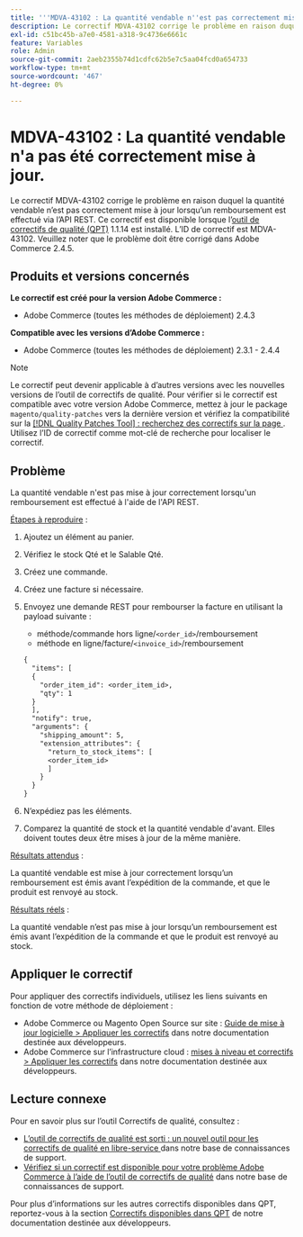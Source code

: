 ```yaml
---
title: '''MDVA-43102 : La quantité vendable n''est pas correctement mise à jour'''
description: Le correctif MDVA-43102 corrige le problème en raison duquel la quantité vendable n’est pas correctement mise à jour lorsqu’un remboursement est effectué via l’API REST. Ce correctif est disponible lorsque l’[outil de correctifs de qualité (QPT)](/help/announcements/adobe-commerce-announcements/magento-quality-patches-released-new-tool-to-self-serve-quality-patches.md) 1.1.14 est installé. L’ID de correctif est MDVA-43102. Veuillez noter que le problème doit être corrigé dans Adobe Commerce 2.4.5.
exl-id: c51bc45b-a7e0-4581-a318-9c4736e6661c
feature: Variables
role: Admin
source-git-commit: 2aeb2355b74d1cdfc62b5e7c5aa04fcd0a654733
workflow-type: tm+mt
source-wordcount: '467'
ht-degree: 0%

---
```


# MDVA-43102 : La quantité vendable n&#39;a pas été correctement mise à jour.

Le correctif MDVA-43102 corrige le problème en raison duquel la quantité vendable n’est pas correctement mise à jour lorsqu’un remboursement est effectué via l’API REST. Ce correctif est disponible lorsque l’[outil de correctifs de qualité (QPT)](/help/announcements/adobe-commerce-announcements/magento-quality-patches-released-new-tool-to-self-serve-quality-patches.md) 1.1.14 est installé. L’ID de correctif est MDVA-43102. Veuillez noter que le problème doit être corrigé dans Adobe Commerce 2.4.5.

## Produits et versions concernés

**Le correctif est créé pour la version Adobe Commerce :**

* Adobe Commerce (toutes les méthodes de déploiement) 2.4.3

**Compatible avec les versions d’Adobe Commerce :**

* Adobe Commerce (toutes les méthodes de déploiement) 2.3.1 - 2.4.4

>[!NOTE]
>
>Le correctif peut devenir applicable à d’autres versions avec les nouvelles versions de l’outil de correctifs de qualité. Pour vérifier si le correctif est compatible avec votre version Adobe Commerce, mettez à jour le package `magento/quality-patches` vers la dernière version et vérifiez la compatibilité sur la [[!DNL Quality Patches Tool] : recherchez des correctifs sur la page ](https://experienceleague.adobe.com/tools/commerce-quality-patches/index.html). Utilisez l’ID de correctif comme mot-clé de recherche pour localiser le correctif.

## Problème

La quantité vendable n&#39;est pas mise à jour correctement lorsqu&#39;un remboursement est effectué à l&#39;aide de l&#39;API REST.

<u>Étapes à reproduire</u> :

1. Ajoutez un élément au panier.
1. Vérifiez le stock Qté et le Salable Qté.
1. Créez une commande.
1. Créez une facture si nécessaire.
1. Envoyez une demande REST pour rembourser la facture en utilisant la payload suivante :

   * méthode/commande hors ligne/`<order_id>`/remboursement
   * méthode en ligne/facture/`<invoice_id>`/remboursement

   ```rest
   {
     "items": [
     {
       "order_item_id": <order_item_id>,
       "qty": 1
     }
     ],
     "notify": true,
     "arguments": {
       "shipping_amount": 5,
       "extension_attributes": {
         "return_to_stock_items": [
         <order_item_id>
         ]
       }
     }
   }
   ```

1. N’expédiez pas les éléments.
1. Comparez la quantité de stock et la quantité vendable d&#39;avant. Elles doivent toutes deux être mises à jour de la même manière.

<u>Résultats attendus</u> :

La quantité vendable est mise à jour correctement lorsqu’un remboursement est émis avant l’expédition de la commande, et que le produit est renvoyé au stock.

<u>Résultats réels</u> :

La quantité vendable n’est pas mise à jour lorsqu’un remboursement est émis avant l’expédition de la commande et que le produit est renvoyé au stock.

## Appliquer le correctif

Pour appliquer des correctifs individuels, utilisez les liens suivants en fonction de votre méthode de déploiement :

* Adobe Commerce ou Magento Open Source sur site : [Guide de mise à jour logicielle > Appliquer les correctifs](https://experienceleague.adobe.com/en/docs/commerce-operations/tools/quality-patches-tool/usage) dans notre documentation destinée aux développeurs.
* Adobe Commerce sur l’infrastructure cloud : [mises à niveau et correctifs > Appliquer les correctifs](https://experienceleague.adobe.com/en/docs/commerce-cloud-service/user-guide/develop/upgrade/apply-patches) dans notre documentation destinée aux développeurs.

## Lecture connexe

Pour en savoir plus sur l’outil Correctifs de qualité, consultez :

* [ L’outil de correctifs de qualité est sorti : un nouvel outil pour les correctifs de qualité en libre-service ](/help/announcements/adobe-commerce-announcements/magento-quality-patches-released-new-tool-to-self-serve-quality-patches.md) dans notre base de connaissances de support.
* [Vérifiez si un correctif est disponible pour votre problème Adobe Commerce à l’aide de l’outil de correctifs de qualité](/help/support-tools/patches-available-in-qpt-tool/check-patch-for-magento-issue-with-magento-quality-patches.md) dans notre base de connaissances de support.

Pour plus d’informations sur les autres correctifs disponibles dans QPT, reportez-vous à la section [Correctifs disponibles dans QPT](https://experienceleague.adobe.com/tools/commerce-quality-patches/index.html) de notre documentation destinée aux développeurs.
